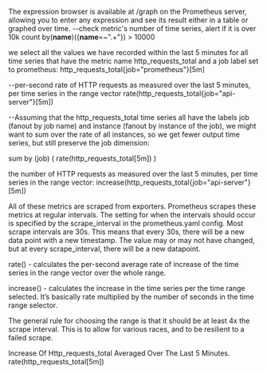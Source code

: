 The expression browser is available at /graph on the Prometheus server, allowing you to enter any expression and see its result either in a table or graphed over time.
--check metric's number of time series, alert if it is over 10k
count by(__name__)({__name__=~".+"}) > 10000

we select all the values we have recorded within the last 5 minutes for all time series that have the metric name http_requests_total and a job label set to prometheus:
http_requests_total{job="prometheus"}[5m]

--per-second rate of HTTP requests as measured over the last 5 minutes, per time series in the range vector
rate(http_requests_total{job="api-server"}[5m])

--Assuming that the http_requests_total time series all have the labels job (fanout by job name) and instance (fanout by instance of the job), we might want to sum over the rate of all instances, so we get fewer output time series, but still preserve the job dimension:

 sum by (job) (
  rate(http_requests_total[5m])
)

the number of HTTP requests as measured over the last 5 minutes, per time series in the range vector:
increase(http_requests_total{job="api-server"}[5m])

All of these metrics are scraped from exporters. Prometheus scrapes these metrics at regular intervals. The setting for when the intervals should occur is specified by the scrape_interval in the prometheus.yaml config. Most scrape intervals are 30s. This means that every 30s, there will be a new data point with a new timestamp. The value may or may not have changed, but at every scrape_interval, there will be a new datapoint.

rate() - calculates the per-second average rate of increase of the time series in the range vector over the whole range.

increase() - calculates the increase in the time series per the time range selected. It’s basically rate multiplied by the number of seconds in the time range selector.

The general rule for choosing the range is that it should be at least 4x the scrape interval. This is to allow for various races, and to be resilient to a failed scrape.

Increase Of Http_requests_total Averaged Over The Last 5 Minutes.
rate(http_requests_total[5m])
